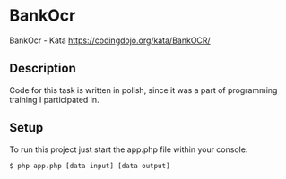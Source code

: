 # BankOcr
BankOcr - Kata
https://codingdojo.org/kata/BankOCR/
## Description
Code for this task is written in polish, since it was a part of programming training I participated in.
## Setup
To run this project just start the app.php file within your console:
```
$ php app.php [data input] [data output]
```
